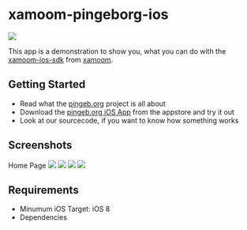 # xamoom-pingeborg-ios

![](http://pingeb.org/wp-content/uploads/2013/08/logo1.png)

This app is a demonstration to show you, what you can do with the [xamoom-ios-sdk](https://github.com/xamoom/xamoom-ios-sdk) from [xamoom](https://xamoom.com/).

## Getting Started

* Read what the [pingeb.org](http://pingeb.org/) project is all about
* Download the [pingeb.org iOS App]() from the appstore and try it out
* Look at our sourcecode, if you want to know how something works

## Screenshots

Home Page
![](https://github.com/xamoom/xamoom-pingeborg-ios/blob/master/screenshots/1.PNG)
![](https://github.com/xamoom/xamoom-pingeborg-ios/blob/master/screenshots/2.PNG)
![](https://github.com/xamoom/xamoom-pingeborg-ios/blob/master/screenshots/3.PNG)
![](https://github.com/xamoom/xamoom-pingeborg-ios/blob/master/screenshots/4.PNG)

## Requirements

* Minumum iOS Target: iOS 8
* Dependencies

